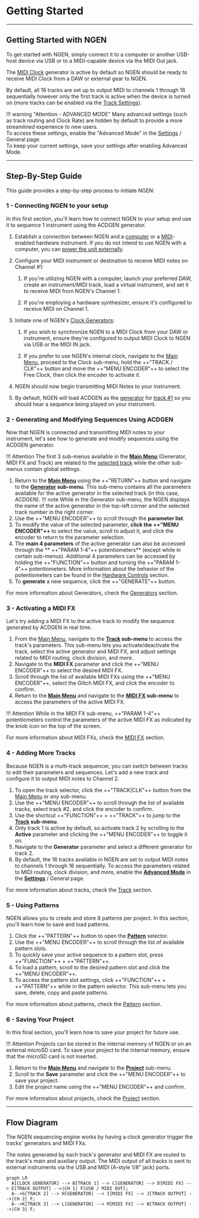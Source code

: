 # Getting Started

---

## Getting Started with NGEN

To get started with NGEN, simply connect it to a computer or another USB-host device via USB or to a MIDI-capable device via the MIDI Out jack.

The [MIDI Clock](clockgen.md#midi-clock) generator is active by default so NGEN should be ready to receive MIDI Clock from a DAW or external gear to NGEN. 

By default, all 16 tracks are set up to output MIDI to channels 1 through 16 sequentially however only the first track is active when the device is turned on (more tracks can be enabled via the [Track Settings](track.md#track-settings)). 


!!! warning "Attention - ADVANCED MODE"
      Many advanced settings (such as track routing and Clock Rate) are hidden by default to provide a more streamlined experience to new users.   
      To access these settings, enable the "Advanced Mode" in the [Settings](settings.md) / General page.  
      To keep your current settings, save your settings after enabling Advanced Mode.

---


## Step-By-Step Guide

This guide provides a step-by-step process to initiate NGEN:

### 1 - Connecting NGEN to your setup

In this first section, you'll learn how to connect NGEN to your setup and use it to sequence 1 instrument using the ACDGEN generator.

1. Establish a connection between NGEN and a [computer](setup.md#connecting-via-usb) or a [MIDI](setup.md#connecting-via-midi)-enabled hardware instrument. If you do not intend to use NGEN with a computer, you can [power the unit externally](setup.md#powering-ngen-externally).

2. Configure your MIDI instrument or destination to receive MIDI notes on Channel #1:

      1. If you're utilizing NGEN with a computer, launch your preferred DAW, create an instrument/MIDI track, load a virtual instrument, and set it to receive MIDI from NGEN's Channel 1.

      2. If you're employing a hardware synthesizer, ensure it's configured to receive MIDI on Channel 1.

3. Initiate one of NGEN's [Clock Generators](clockgen.md):

      1. If you wish to synchronize NGEN to a MIDI Clock from your DAW or instrument, ensure they're configured to output MIDI Clock to NGEN via USB or the MIDI IN jack.
      
      2. If you prefer to use NGEN's internal clock, navigate to the [Main Menu](menunavigation.md#main-menu), proceed to the Clock sub-menu, hold the ++"TRACK / CLK"++ button and move the ++"MENU ENCODER"++ to select the Free Clock, then click the encoder to activate it.

4. NGEN should now begin transmitting MIDI Notes to your instrument.

5. By default, NGEN will load ACDGEN as the [generator](generators.md) for [track #1](track.md) so you should hear a sequence being played on your instrument.

### 2 - Generating and Modifying Sequences Using ACDGEN

Now that NGEN is connected and transmitting MIDI notes to your instrument, let's see how to generate and modify sequences using the ACDGEN generator.

!!! Attention
      The first 3 sub-menus available in the **[Main Menu](menunavigation.md#main-menu)** (Generator, MIDI FX and Track) are related to the [selected track](track.md) while the other sub-menus contain global settings.

1. Return to the **[Main Menu](menunavigation.md#main-menu)** using the ++"RETURN"++ button and navigate to the **[Generator](generators.md) sub-menu**. This sub-menu contains all the parameters available for the active generator in the selected track (in this case, ACDGEN).
!!! note
      While in the Generator sub-menu, the NGEN displays the name of the active generator in the top-left corner and the selected track number in the right corner.
1. Use the ++"MENU ENCODER"++ to scroll through the **parameter list**. 
2. To modify the value of the selected parameter, **click the ++"MENU ENCODER"++** to select the value, scroll to adjust it, and click the encoder to return to the parameter selection.
3. The **main 4 parameters** of the active generator can also be accessed through the ** ++"PARAM 1-4"++ potentiometers** (except while in certain sub-menus). Additional 4 parameters can be accessed by holding the ++"FUNCTION"++ button and turning the ++"PARAM 1-4"++ potentiometers. More information about the behavior of the potentiometers can be found in the [Hardware Controls](hardwarecontrols.md#knobs) section.
4. To **generate** a new sequence, click the ++"GENERATE"++ button.

For more information about Generators, check the [Generators](generators.md) section.

### 3 - Activating a MIDI FX

Let's try adding a MIDI FX to the active track to modify the sequence generated by ACDGEN in real time.

1. From the [Main Menu](menunavigation.md#main-menu), navigate to the **[Track](track.md) sub-menu** to access the track's parameters. This sub-menu lets you activate/deactivate the track, select the active generator and MIDI FX, and adjust settings related to MIDI routing, clock division, and more.
2. Navigate to the **MIDI FX** parameter and click the ++"MENU ENCODER"++ to select the desired MIDI FX.
3. Scroll through the list of available MIDI FXs using the ++"MENU ENCODER"++, select the Glitch MIDI FX, and click the encoder to confirm.
4. Return to the **[Main Menu](menunavigation.md#main-menu)** and navigate to the **[MIDI FX](midifx.md) sub-menu** to access the parameters of the active MIDI FX.

!!! Attention
      While in the MIDI FX sub-menu, ++"PARAM 1-4"++ potentiometers control the parameters of the active MIDI FX as indicated by the knob icon on the top of the screen.

For more information about MIDI FXs, check the [MIDI FX](midifx.md) section.

### 4 - Adding More Tracks

Because NGEN is a multi-track sequencer, you can switch between tracks to edit their parameters and sequences.
Let's add a new track and configure it to output MIDI notes to Channel 2.

1. To open the track selector, click the ++"TRACK|CLK"++ button from the [Main Menu](menunavigation.md#main-menu) or any sub-menu.
2. Use the ++"MENU ENCODER"++ to scroll through the list of available tracks, select track #2, and click the encoder to confirm.
3. Use the shortcut ++"FUNCTION"++ + ++"TRACK"++ to jump to the **[Track](track.md) sub-menu**.
4. Only track 1 is active by default, so activate track 2 by scrolling to the **Active** parameter and clicking the ++"MENU ENCODER"++ to toggle it on.
5. Navigate to the **Generator** parameter and select a different generator for track 2.
6. By default, the 16 tracks available in NGEN are set to output MIDI notes to channels 1 through 16 sequentially. To access the parameters related to MIDI routing, clock division, and more, enable the **[Advanced Mode](settings.md)** in the **[Settings](settings.md)** / General page.

For more information about tracks, check the [Track](track.md) section.

### 5 - Using Patterns

NGEN allows you to create and store 8 patterns per project. In this section, you'll learn how to save and load patterns.

1. Click the ++"PATTERN"++ button to open the **[Pattern](pattern.md)** selector.
2. Use the ++"MENU ENCODER"++ to scroll through the list of available pattern slots.
3. To quickly save your active sequence to a pattern slot, press ++"FUNCTION"++ + ++"PATTERN"++.
4. To load a pattern, scroll to the desired pattern slot and click the ++"MENU ENCODER"++.
5. To access the pattern slot settings, click ++"FUNCTION"++ + ++"PATTERN"++ while in the pattern selector. This sub-menu lets you save, delete, copy and paste patterns.

For more information about patterns, check the [Pattern](pattern.md) section.

### 6 - Saving Your Project

In this final section, you'll learn how to save your project for future use.

!!! Attention
      Projects can be stored in the internal memory of NGEN or on an external microSD card. To save your project to the internal memory, ensure that the microSD card is not inserted.

1. Return to the **[Main Menu](menunavigation.md#main-menu)** and navigate to the **[Project](projects.md)** sub-menu.
2. Scroll to the **Save** parameter and click the ++"MENU ENCODER"++ to save your project.
3. Edit the project name using the ++"MENU ENCODER"++ and confirm.

For more information about projects, check the [Project](projects.md) section.

---

## Flow Diagram

The NGEN sequencing engine works by having a clock generator trigger the tracks' generators and MIDI FXs.

The notes generated by each track's generator and MIDI FX are routed to the track's main and auxiliary output. The MIDI output of all tracks is sent to external instruments via the USB and MIDI (A-style 1/8" jack) ports.

``` mermaid
graph LR
  A[CLOCK GENERATOR] --> B[TRACK 1] --> C[GENERATOR] --> D[MIDI FX] --> E[TRACK OUTPUT] -->|CH 1| F[USB / MIDI OUT];
  A-->G[TRACK 2] --> H[GENERATOR] --> I[MIDI FX] --> J[TRACK OUTPUT] -->|CH 2| F;
  A-->K[TRACK 3] --> L[GENERATOR] --> M[MIDI FX] --> N[TRACK OUTPUT] -->|CH 3| F;
```
